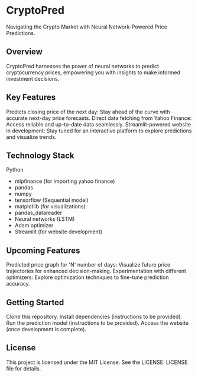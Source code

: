 # CryptoPred

 Navigating the Crypto Market with Neural Network-Powered Price Predictions.

 ## Overview

 CryptoPred harnesses the power of neural networks to predict cryptocurrency prices, empowering you with insights to make informed investment decisions.

 ## Key Features

Predicts closing price of the next day: Stay ahead of the curve with accurate next-day price forecasts.
Direct data fetching from Yahoo Finance: Access reliable and up-to-date data seamlessly.
Streamlit-powered website in development: Stay tuned for an interactive platform to explore predictions and visualize trends.
 ## Technology Stack

Python
* mlpfinance (for importing yahoo finance)
* pandas
* numpy
* tensorflow (Sequential model)
* matplotlib (for visualizations)
* pandas_datareader
* Neural networks (LSTM)
* Adam optimizer
* Streamlit (for website development)
 ## Upcoming Features

Predicted price graph for 'N' number of days: Visualize future price trajectories for enhanced decision-making.
Experimentation with different optimizers: Explore optimization techniques to fine-tune prediction accuracy.
 ## Getting Started

Clone this repository.
Install dependencies (instructions to be provided).
Run the prediction model (instructions to be provided).
Access the website (once development is complete).

 ## License

 This project is licensed under the MIT License. See the LICENSE: LICENSE file for details.
